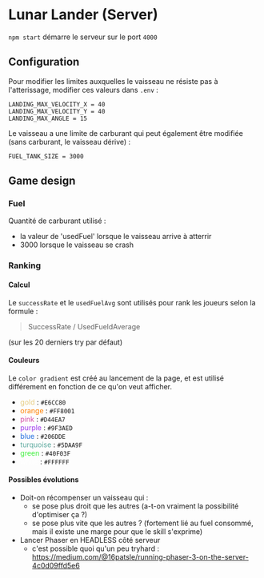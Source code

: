 # Lunar Lander (Server)

`npm start` démarre le serveur sur le port `4000`

## Configuration

Pour modifier les limites auxquelles le vaisseau ne résiste pas à l'atterissage, modifier ces valeurs dans `.env` : 

```
LANDING_MAX_VELOCITY_X = 40
LANDING_MAX_VELOCITY_Y = 40
LANDING_MAX_ANGLE = 15
```

Le vaisseau a une limite de carburant qui peut également être modifiée (sans carburant, le vaisseau dérive) :

```
FUEL_TANK_SIZE = 3000
```

## Game design

### Fuel

Quantité de carburant utilisé : 
- la valeur de 'usedFuel' lorsque le vaisseau arrive à atterrir
- 3000 lorsque le vaisseau se crash

### Ranking

#### Calcul

Le `successRate` et le `usedFuelAvg` sont utilisés pour rank les joueurs selon la formule : 

> SuccessRate / UsedFueldAverage

(sur les 20 derniers try par défaut)

#### Couleurs

Le `color gradient` est créé au lancement de la page, et est utilisé différement en fonction de ce qu'on veut afficher.

- <span style="color:#E6CC80">gold</span> : `#E6CC80`
- <span style="color:#FF8001">orange</span> : `#FF8001`
- <span style="color:#D44EA7">pink</span> : `#D44EA7`
- <span style="color:#9F3AED">purple</span> : `#9F3AED`
- <span style="color:#206DDE">blue</span> : `#206DDE`
- <span style="color:#5DAA9F">turquoise</span> : `#5DAA9F`
- <span style="color:#40F03F">green</span> : `#40F03F`
- <span style="color:#FFFFFF">white</span> : `#FFFFFF`

#### Possibles évolutions

- Doit-on récompenser un vaisseau qui :
  - se pose plus droit que les autres (a-t-on vraiment la possibilité d'optimiser ça ?)
  - se pose plus vite que les autres ? (fortement lié au fuel consommé, mais il existe une marge pour que le skill s'exprime)
- Lancer Phaser en HEADLESS côté serveur
  - c'est possible quoi qu'un peu tryhard : https://medium.com/@16patsle/running-phaser-3-on-the-server-4c0d09ffd5e6
